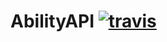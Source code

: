 # AbilityAPI [![travis](https://travis-ci.org/curz46/abilityapi.svg?branch=master)](https://travis-ci.org/curz46/abilityapi)
